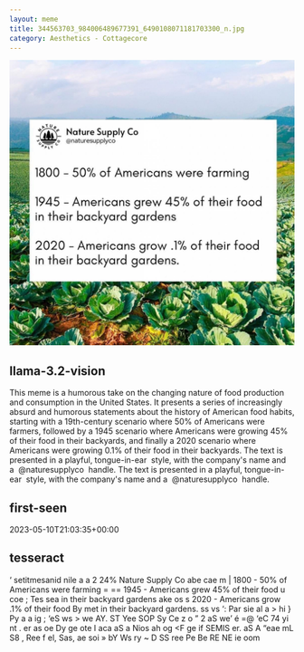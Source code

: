 ```yaml
---
layout: meme
title: 344563703_984006489677391_6490108071181703300_n.jpg
category: Aesthetics - Cottagecore
---
```


<div markdown="0"><a href="344563703_984006489677391_6490108071181703300_n.jpg"><img class="photo" src="344563703_984006489677391_6490108071181703300_n.jpg" /></a>

<h2>llama-3.2-vision</h2>
<p title="Llama-3.2-11B is a really good model that probably gets the visual details right but doesn't understand literary or media references, and often fails to accurately represent the physical arrangement of objects and the implied relationships between the objects.">This meme is a humorous take on the changing nature of food production and consumption in the United States. It presents a series of increasingly absurd and humorous statements about the history of American food habits, starting with a 19th-century scenario where 50% of Americans were farmers, followed by a 1945 scenario where Americans were growing 45% of their food in their backyards, and finally a 2020 scenario where Americans were growing 0.1% of their food in their backyards. The text is presented in a playful, tongue-in-ear  style, with the company&#x27;s name and a  @naturesupplyco  handle. The text is presented in a playful, tongue-in-ear  style, with the company&#x27;s name and a  @naturesupplyco  handle.</p>

<h2>first-seen</h2>
<p title="Because Git doesn't preserve file modification times, this metadata file contains the file's modification time when it was added to the library.">2023-05-10T21:03:35+00:00</p>

<h2>tesseract</h2>
<p title="Tesseract is often terrible and just gives a lot of nonsense characters, but it used to be the state of the art, and usually it is better at correctly representing text than llama-3.2-vision-11b.">‘ setitmesanid nile a a 2 24% Nature Supply Co abe cae m  | 1800 - 50% of Americans were farming = == 1945 - Americans grew 45% of their food u coe ; Tes sea in their backyard gardens ake os s  2020 - Americans grow .1% of their food By met in their backyard gardens. ss vs ‘: Par sie al a &gt; hi &#125; Py a a ig ; ‘eS ws &gt; we AY. ST Yee SOP Sy Ce z o ” 2 aS we’ é =@ ‘eC 74 yi nt . er as oe  Dy ge ote I aca aS a Nios ah og &lt;F ge if SEMIS er. aS A “eae mL S8 , Ree f el, Sas, ae soi » bY Ws ry ~ D SS ree Pe Be RE NE ie oom</p>

</div>

